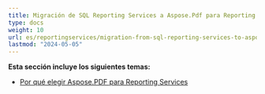 ```yaml
---
title: Migración de SQL Reporting Services a Aspose.Pdf para Reporting Services
type: docs
weight: 10
url: es/reportingservices/migration-from-sql-reporting-services-to-aspose-pdf-for-reporting-services/
lastmod: "2024-05-05"
---
```


**Esta sección incluye los siguientes temas:**

- [Por qué elegir Aspose.PDF para Reporting Services](/pdf/reportingservices/why-choose-aspose-pdf-for-reporting-services/)